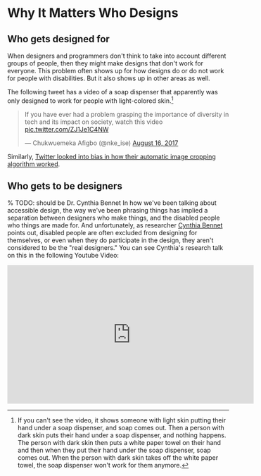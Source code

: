 # Why It Matters Who Designs

## Who gets designed for
When designers and programmers don't think to take into account different groups of people, then they might make designs that don't work for everyone. This problem often shows up for how designs do or do not work for people with disabilities. But it also shows up in other areas as well.

The following tweet has a video of a soap dispenser that apparently was only designed to work for people with light-colored skin.[^soap_video]

[^soap_video]: If you can't see the video, it shows someone with light skin putting their hand under a soap dispenser, and soap comes out. Then a person with dark skin puts their hand under a soap dispenser, and nothing happens. The person with dark skin then puts a white paper towel on their hand and then when they put their hand under the soap dispenser, soap comes out. When the person with dark skin takes off the white paper towel, the soap dispenser won't work for them anymore.

<blockquote class="twitter-tweet"><p lang="en" dir="ltr">If you have ever had a problem grasping the importance of diversity in tech and its impact on society, watch this video <a href="https://t.co/ZJ1Je1C4NW">pic.twitter.com/ZJ1Je1C4NW</a></p>&mdash; Chukwuemeka Afigbo (@nke_ise) <a href="https://twitter.com/nke_ise/status/897756900753891328?ref_src=twsrc%5Etfw">August 16, 2017</a></blockquote> <script async src="https://platform.twitter.com/widgets.js" charset="utf-8"></script>

Similarly, [Twitter looked into bias in how their automatic image cropping algorithm worked](https://blog.twitter.com/engineering/en_us/topics/insights/2021/sharing-learnings-about-our-image-cropping-algorithm).


## Who gets to be designers
% TODO: should be Dr. Cynthia Bennet
In how we've been talking about accessible design, the way we've been phrasing things has implied a separation between designers who make things, and the disabled people who things are made for. And unfortunately, as researcher [Cynthia Bennet](https://www.bennettc.com/) points out, disabled people are often excluded from designing for themselves, or even when they do participate in the design, they aren't considered to be the "real designers." You can see Cynthia's research talk on this in the following Youtube Video:

<iframe width="560" height="315" src="https://www.youtube.com/embed/2dG_919Nyeo" title="YouTube video player" frameborder="0" allow="accelerometer; autoplay; clipboard-write; encrypted-media; gyroscope; picture-in-picture" allowfullscreen></iframe>
